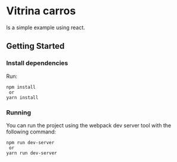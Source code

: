 # Vitrina carros

Is a simple example using react.

## Getting Started
### Install dependencies
Run:
```
npm install
 or
yarn install
```

### Running
You can run the project using the webpack dev server tool with the following command:

```
npm run dev-server
 or
yarn run dev-server
```
